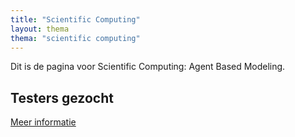 ```yaml
---
title: "Scientific Computing"
layout: thema
thema: "scientific computing"
---
```


Dit is de pagina voor Scientific Computing: Agent Based Modeling.

## Testers gezocht

[Meer informatie]( )